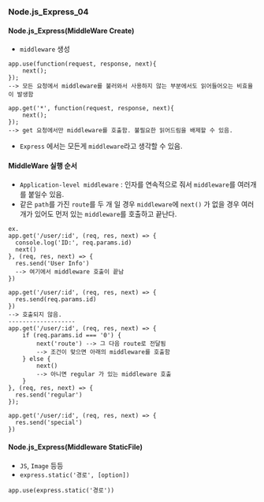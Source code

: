 ### Node.js_Express_04

#### Node.js_Express(MiddleWare Create)
- `middleware` 생성
```
app.use(function(request, response, next){
    next();
});
--> 모든 요청에서 middleware를 불러와서 사용하지 않는 부분에서도 읽어들어오는 비효율이 발생함

app.get('*', function(request, response, next){
    next();
});
--> get 요청에서만 middleware를 호출함. 불필요한 읽어드림을 배제할 수 있음.
```
- `Express` 에서는 모든게 `middleware`라고 생각할 수 있음.

#### MiddleWare 실행 순서
- `Application-level middleware` : 인자를 연속적으로 줘서 `middleware`를 여러개를 붙일수 있음.
- 같은 `path`를 가진 `route`를 두 개 일 경우 `middleware`에 `next()` 가 없을 경우 여러개가 있어도 먼저 있는 `middleware`를 호출하고 끝난다.
```
ex.
app.get('/user/:id', (req, res, next) => {
  console.log('ID:', req.params.id)
  next()
}, (req, res, next) => {
  res.send('User Info')
  --> 여기에서 middleware 호출이 끝남
})

app.get('/user/:id', (req, res, next) => {
  res.send(req.params.id)
})
--> 호출되지 않음.
-------------------
app.get('/user/:id', (req, res, next) => {
    if (req.params.id === '0') {
        next('route') --> 그 다음 route로 전달됨
        --> 조건이 맞으면 아래의 middleware를 호출함
    } else {
        next()
        --> 아니면 regular 가 있는 middleware 호출
    } 
}, (req, res, next) => {
  res.send('regular')
});

app.get('/user/:id', (req, res, next) => {
  res.send('special')
})
```

#### Node.js_Express(Middleware StaticFile)
- `JS`, `Image` 등등
- `express.static('경로', [option])`
```
app.use(express.static('경로'))
```